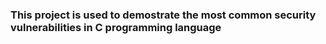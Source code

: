 ### This project is used to demostrate the most common security vulnerabilities in C programming language 
